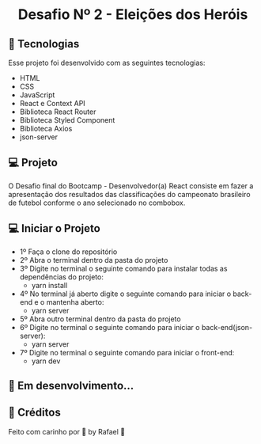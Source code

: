 <h1 align="center">
  Desafio Nº 2 - Eleições dos Heróis
</h1>

## 🚀 Tecnologias

Esse projeto foi desenvolvido com as seguintes tecnologias:

- HTML
- CSS
- JavaScript
- React e Context API
- Biblioteca React Router
- Biblioteca Styled Component
- Biblioteca Axios
- json-server

## 💻 Projeto

O Desafio final do Bootcamp - Desenvolvedor(a) React consiste em fazer a apresentação dos resultados das classificações do campeonato brasileiro de futebol conforme o ano selecionado no combobox.

## 💻 Iniciar o Projeto

<ul> 
  <li>1º Faça o clone do repositório</li>
  <li>2º Abra o terminal dentro da pasta do projeto</li>
  <li>3º Digite no terminal o seguinte comando para instalar todas as dependências do projeto: 
    <ul>
      <li>yarn install</li>
    </ul>
  </li>
  <li>4º No terminal já aberto digite o seguinte comando para iniciar o back-end e o mantenha aberto: 
    <ul>
      <li>yarn server</li>
    </ul>
  </li>
  <li>5º Abra outro terminal dentro da pasta do projeto</li>
  <li>6º Digite no terminal o seguinte comando para iniciar o back-end(json-server): 
    <ul>
      <li>yarn server</li>
    </ul>
  </li>
  <li>7º Digite no terminal o seguinte comando para iniciar o front-end: 
    <ul>
      <li>yarn dev</li>
    </ul>
  </li>
</ul>

## 🚧 Em desenvolvimento...

## 🔖 Créditos

Feito com carinho por 💜 by Rafael :wave:

